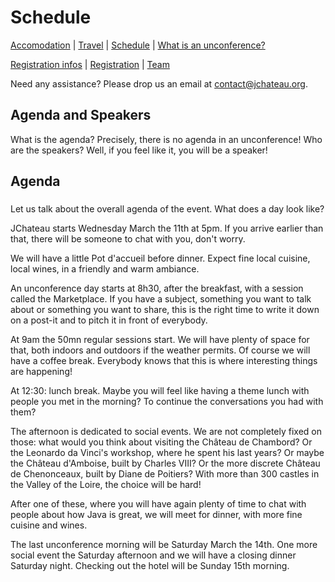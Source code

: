 # Schedule

[Accomodation](accommodation.html) | [Travel](travel.html) | [Schedule](schedule.html) | [What is an unconference?](what-is-an-unconference.html)
 
[Registration infos](registrationinfo.html) | [Registration](https://www.helloasso.com/associations/bjpc/evenements/jchateau/widget) | [Team](the-team.html)

Need any assistance? Please drop us an email at [contact@jchateau.org](mailto:team@jchateau.org).


## Agenda and Speakers

What is the agenda? Precisely, there is no agenda in an unconference! Who are the speakers? Well, if you feel like it, you will be a speaker!

## Agenda

### 

Let us talk about the overall agenda of the event. What does a day look like?

JChateau starts Wednesday March the 11th at 5pm. If you arrive earlier than that, there will be someone to chat with you, don't worry.

We will have a little Pot d'accueil before dinner. Expect fine local cuisine, local wines, in a friendly and warm ambiance.  

An unconference day starts at 8h30, after the breakfast, with a session called the Marketplace. If you have a subject, something you want to talk about or something you want to share, this is the right time to write it down on a post-it and to pitch it in front of everybody.  

At 9am the 50mn regular sessions start. We will have plenty of space for that, both indoors and outdoors if the weather permits. Of course we will have a coffee break. Everybody knows that this is where interesting things are happening!

At 12:30: lunch break. Maybe you will feel like having a theme lunch with people you met in the morning? To continue the conversations you had with them?

The afternoon is dedicated to social events. We are not completely fixed on those: what would you think about visiting the Château de Chambord? Or the Leonardo da Vinci's workshop, where he spent his last years? Or maybe the Château d'Amboise, built by Charles VIII? Or the more discrete Château de Chenonceaux, built by Diane de Poitiers? With more than 300 castles in the Valley of the Loire, the choice will be hard!

After one of these, where you will have again plenty of time to chat with people about how Java is great, we will meet for dinner, with more fine cuisine and wines.

The last unconference morning will be Saturday March the 14th. One more social event the Saturday afternoon and we will have a closing dinner Saturday night. Checking out the hotel will be Sunday 15th morning.
